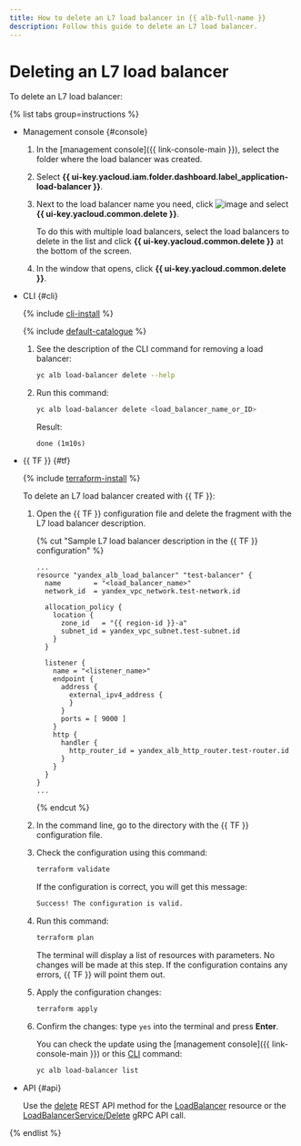 ```yaml
---
title: How to delete an L7 load balancer in {{ alb-full-name }}
description: Follow this guide to delete an L7 load balancer.
---
```


# Deleting an L7 load balancer

To delete an L7 load balancer:

{% list tabs group=instructions %}

- Management console {#console}

  1. In the [management console]({{ link-console-main }}), select the folder where the load balancer was created.
  1. Select **{{ ui-key.yacloud.iam.folder.dashboard.label_application-load-balancer }}**.
  1. Next to the load balancer name you need, click ![image](../../_assets/console-icons/ellipsis.svg) and select **{{ ui-key.yacloud.common.delete }}**.

     To do this with multiple load balancers, select the load balancers to delete in the list and click **{{ ui-key.yacloud.common.delete }}** at the bottom of the screen.
  1. In the window that opens, click **{{ ui-key.yacloud.common.delete }}**.

- CLI {#cli}

  {% include [cli-install](../../_includes/cli-install.md) %}

  {% include [default-catalogue](../../_includes/default-catalogue.md) %}

  1. See the description of the CLI command for removing a load balancer:

     ```bash
     yc alb load-balancer delete --help
     ```

  1. Run this command:

     ```bash
     yc alb load-balancer delete <load_balancer_name_or_ID>
     ```

     Result:

     ```text
     done (1m10s)
     ```

- {{ TF }} {#tf}

  {% include [terraform-install](../../_includes/terraform-install.md) %}

  To delete an L7 load balancer created with {{ TF }}:
  1. Open the {{ TF }} configuration file and delete the fragment with the L7 load balancer description.

     {% cut "Sample L7 load balancer description in the {{ TF }} configuration" %}

     ```hcl
     ...
     resource "yandex_alb_load_balancer" "test-balancer" {
       name        = "<load_balancer_name>"
       network_id  = yandex_vpc_network.test-network.id

       allocation_policy {
         location {
           zone_id   = "{{ region-id }}-a"
           subnet_id = yandex_vpc_subnet.test-subnet.id
         }
       }

       listener {
         name = "<listener_name>"
         endpoint {
           address {
             external_ipv4_address {
             }
           }
           ports = [ 9000 ]
         }
         http {
           handler {
             http_router_id = yandex_alb_http_router.test-router.id
           }
         }
       }
     }
     ...
     ```

     {% endcut %}

  1. In the command line, go to the directory with the {{ TF }} configuration file.
  1. Check the configuration using this command:

     ```bash
     terraform validate
     ```

     If the configuration is correct, you will get this message:

     ```bash
     Success! The configuration is valid.
     ```

  1. Run this command:

     ```bash
     terraform plan
     ```

     The terminal will display a list of resources with parameters. No changes will be made at this step. If the configuration contains any errors, {{ TF }} will point them out.
  1. Apply the configuration changes:

     ```bash
     terraform apply
     ```

  1. Confirm the changes: type `yes` into the terminal and press **Enter**.

     You can check the update using the [management console]({{ link-console-main }}) or this [CLI](../../cli/quickstart.md) command:

     ```bash
     yc alb load-balancer list
     ```

- API {#api}

  Use the [delete](../api-ref/LoadBalancer/delete.md) REST API method for the [LoadBalancer](../api-ref/LoadBalancer/index.md) resource or the [LoadBalancerService/Delete](../api-ref/grpc/load_balancer_service.md#Delete) gRPC API call.

{% endlist %}
